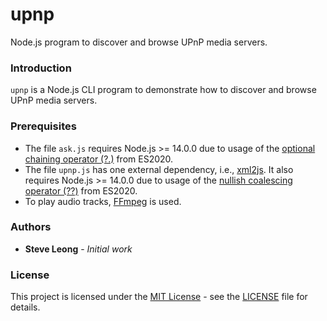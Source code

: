 # upnp
Node.js program to discover and browse UPnP media servers.

### Introduction
`upnp` is a Node.js CLI program to demonstrate how to discover and browse UPnP media servers.

### Prerequisites
- The file `ask.js` requires Node.js >= 14.0.0 due to usage of the
[optional chaining operator (?.)](https://developer.mozilla.org/en-US/docs/Web/JavaScript/Reference/Operators/Optional_chaining)
from ES2020.
- The file `upnp.js` has one external dependency, i.e., [xml2js](https://www.npmjs.com/package/xml2js).
It also requires Node.js >= 14.0.0 due to usage of the
[nullish coalescing operator (??)](https://developer.mozilla.org/en-US/docs/Web/JavaScript/Reference/Operators/Nullish_coalescing_operator)
from ES2020.
- To play audio tracks, [FFmpeg](https://ffmpeg.org/) is used.

### Authors
* **Steve Leong** - *Initial work*

### License
This project is licensed under the [MIT License](https://opensource.org/licenses/MIT) -
see the [LICENSE](https://github.com/wingkeet/upnp/blob/master/LICENSE) file for details.
